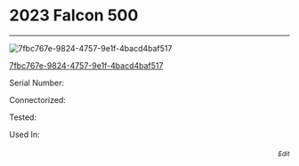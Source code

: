 # **2023 Falcon 500**
---

![7fbc767e-9824-4757-9e1f-4bacd4baf517](https://mcquaidrobotics.github.io/inv/images/7fbc767e-9824-4757-9e1f-4bacd4baf517.png)

[7fbc767e-9824-4757-9e1f-4bacd4baf517](https://mcquaidrobotics.github.io/inv/images/labels/lb-7fbc767e-9824-4757-9e1f-4bacd4baf517.png)

Serial Number: 

Connectorized: 

Tested: 

Used In: 


###### [<div style="text-align: right"><sub>Edit</sub></div>](https://github.com/McQuaidRobotics/inv/blob/main/guids/7fbc767e-9824-4757-9e1f-4bacd4baf517.md)

